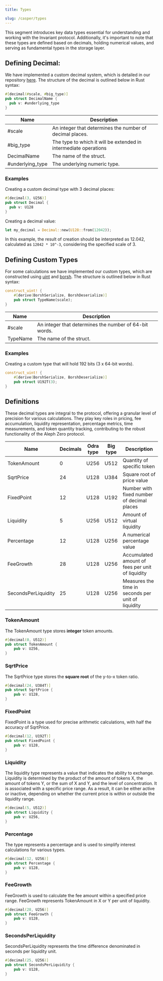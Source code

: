 ```yaml
---
title: Types

slug: /casper/types
---
```


This segment introduces key data types essential for understanding and working with the Invariant protocol. Additionally, it's important to note that these types are defined based on decimals, holding numerical values, and serving as fundamental types in the storage layer.

## Defining Decimal:

We have implemented a custom decimal system, which is detailed in our repository [here](https://github.com/invariant-labs/decimal). The structure of the decimal is outlined below in Rust syntax:

```rust
#[decimal(#scale, #big_type)]
pub struct DecimalName {
  pub v: #underlying_type
}
```

| Name             | Description                                                      |
| ---------------- | ---------------------------------------------------------------- |
| #scale           | An integer that determines the number of decimal places.         |
| #big_type        | The type to which it will be extended in intermediate operations |
| DecimalName      | The name of the struct.                                          |
| #underlying_type | The underlying numeric type.                                     |

### Examples

Creating a custom decimal type with 3 decimal places:

```rust
#[decimal(3, U256)]
pub struct Decimal {
  pub v: U128
}
```

Creating a decimal value:

```rust
let my_decimal = Decimal::new(U128::from(12042));
```

In this example, the result of creation should be interpreted as 12.042, calculated as `12042 * 10^-3`, considering the specified scale of 3.

## Defining Custom Types

For some calculations we have implemented our custom types, which are constructed using [uint](https://crates.io/crates/uint) and [borsh](https://crates.io/crates/borsh). The structure is outlined below in Rust syntax:

```rust
construct_uint! {
    #[derive(BorshSerialize, BorshDeserialize)]
    pub struct TypeName(scale);
}
```

| Name     | Description                                            |
| -------- | ------------------------------------------------------ |
| #scale   | An integer that determines the number of 64-bit words. |
| TypeName | The name of the struct.                                |

### Examples

Creating a custom type that will hold 192 bits (3 x 64-bit words).

```rust
construct_uint! {
    #[derive(BorshSerialize, BorshDeserialize)]
    pub struct U192T(3);
}
```

## Definitions

These decimal types are integral to the protocol, offering a granular level of precision for various calculations. They play key roles in pricing, fee accumulation, liquidity representation, percentage metrics, time measurements, and token quantity tracking, contributing to the robust functionality of the Aleph Zero protocol.

| Name                | Decimals | Odra type | Big type | Description                                        |
| ------------------- | -------- | --------- | -------- | -------------------------------------------------- |
| TokenAmount         | 0        | U256      | U512     | Quantity of specific token                         |
| SqrtPrice           | 24       | U128      | U384     | Square root of price value                         |
| FixedPoint          | 12       | U128      | U192     | Number with fixed number of decimal places         |
| Liquidity           | 5        | U256      | U512     | Amount of virtual liquidity                        |
| Percentage          | 12       | U128      | U256     | A numerical percentage value                       |
| FeeGrowth           | 28       | U128      | U256     | Accumulated amount of fees per unit of liquidity   |
| SecondsPerLiquidity | 25       | U128      | U256     | Measures the time in seconds per unit of liquidity |

### TokenAmount

The TokenAmount type stores **integer** token amounts.

```rust
#[decimal(0, U512)]
pub struct TokenAmount {
    pub v: U256,
}
```

### SqrtPrice

The SqrtPrice type stores the **square root** of the y-to-x token ratio.

```rust
#[decimal(24, U384T)]
pub struct SqrtPrice {
    pub v: U128,
}
```

### FixedPoint

FixedPoint is a type used for precise arithmetic calculations, with half the accuracy of SqrtPrice.

```rust
#[decimal(12, U192T)]
pub struct FixedPoint {
    pub v: U128,
}
```

### Liquidity

The liquidity type represents a value that indicates the ability to exchange. Liquidity is determined by the product of the amount of tokens X, the amount of tokens Y, or the sum of X and Y, and the level of concentration. It is associated with a specific price range. As a result, it can be either active or inactive, depending on whether the current price is within or outside the liquidity range.

```rust
#[decimal(5, U512)]
pub struct Liquidity {
    pub v: U256,
}
```

### Percentage

The type represents a percentage and is used to simplify interest calculations for various types.

```rust
#[decimal(12, U256)]
pub struct Percentage {
    pub v: U128,
}
```

### FeeGrowth

FeeGrowth is used to calculate the fee amount within a specified price range. FeeGrowth represents TokenAmount in X or Y per unit of liquidity.

```rust
#[decimal(28, U256)]
pub struct FeeGrowth {
    pub v: U128,
}
```

### SecondsPerLiquidity

SecondsPerLiquidity represents the time difference denominated in seconds per liquidity unit.

```rust
#[decimal(25, U256)]
pub struct SecondsPerLiquidity {
    pub v: U128,
}
```
